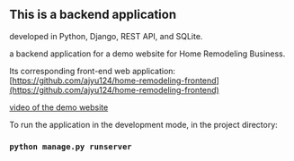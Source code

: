 ## This is a backend application

developed in Python, Django, REST API, and SQLite.

a backend application for a demo website for Home Remodeling Business.

Its corresponding front-end web application:
[https://github.com/ajyu124/home-remodeling-frontend](https://github.com/ajyu124/home-remodeling-frontend)

[video of the demo website]()

To run the application in the development mode, 
in the project directory:

### `python manage.py runserver`




